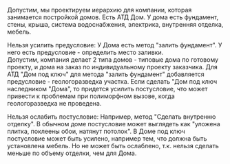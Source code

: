 Допустим, мы проектируем иерархию для компании, которая занимается постройкой домов.
Есть АТД Дом. У дома есть фундамент, стены, крыша, система водоснабжения, электрика, внутренняя отделка, мебель.

Нельзя усилить предусловие:
У Дома есть метод "залить фундамент". У него есть предусловие - определить место заливки.  
Допустим, компания делает 2 типа домов - типовые дома по готовому проекту, и дома на заказ по индивидуальному проекту заказчика.
Для АТД "Дом под ключ" для метода "залить фундамент" добавляется предусловие - геологоразведка участка. 
Если сделать "Дом под ключ наследником "Дома", то придется усилить постусловие, что может привести к проблемам при полиморфном вызове, когда геологоразведка не проведена.

Нельзя ослабить постусловие:
Например, метод "Сделать внутренню отделку". В обычном доме постусловие может выглядеть как "уложена плитка, поклеены обои, натянут потолок".
В Доме под ключ постусловие может быть усилено, например тем, что должна быть установлена мебель. 
Но не может быть ослаблено, т.к. нельзя сделать меньше по объему отделки, чем для Дома.
